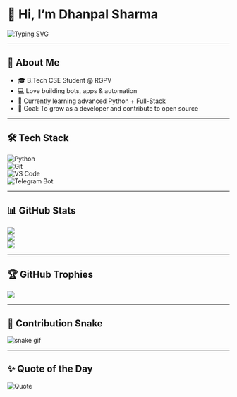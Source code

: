 # 👋 Hi, I’m Dhanpal Sharma  

[![Typing SVG](https://readme-typing-svg.herokuapp.com?size=25&color=00FFAA&lines=Developer;CSE+Student;Open+Source+Enthusiast;Always+Learning)](https://git.io/typing-svg)

---

## 🚀 About Me  
- 🎓 B.Tech CSE Student @ RGPV  
- 💻 Love building bots, apps & automation  
- 🌱 Currently learning advanced Python + Full-Stack  
- 🎯 Goal: To grow as a developer and contribute to open source  

---

## 🛠 Tech Stack  

![Python](https://img.shields.io/badge/-Python-3776AB?style=for-the-badge&logo=python&logoColor=white)  
![Git](https://img.shields.io/badge/-Git-F05032?style=for-the-badge&logo=git&logoColor=white)  
![VS Code](https://img.shields.io/badge/-VS%20Code-007ACC?style=for-the-badge&logo=visual-studio-code&logoColor=white)  
![Telegram Bot](https://img.shields.io/badge/-Telegram%20Bot-26A5E4?style=for-the-badge&logo=telegram&logoColor=white)  

---

## 📊 GitHub Stats  

![](https://github-readme-stats.vercel.app/api?username=LastPerson07&show_icons=true&theme=tokyonight)  
![](https://github-readme-streak-stats.herokuapp.com/?user=LastPerson07&theme=tokyonight)  
![](https://github-readme-activity-graph.vercel.app/graph?username=LastPerson07&theme=react-dark)  

---

## 🏆 GitHub Trophies  
![](https://github-profile-trophy.vercel.app/?username=LastPerson07&theme=radical&no-frame=false&no-bg=true&margin-w=4)

---

## 🐍 Contribution Snake  
![snake gif](https://github.com/LastPerson07/LastPerson07/blob/output/github-contribution-grid-snake.svg)

---

## ✨ Quote of the Day  
![Quote](https://quotes-github-readme.vercel.app/api?type=horizontal&theme=radical)
